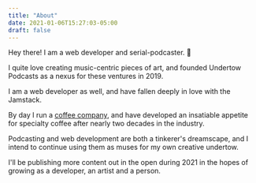 ```yaml
---
title: "About"
date: 2021-01-06T15:27:03-05:00
draft: false
---
```

Hey there! I am a web developer and serial-podcaster. :microphone:

I quite love creating music-centric pieces of art, and founded Undertow Podcasts as a nexus for these ventures in 2019.

I am a web developer as well, and have fallen deeply in love with the Jamstack.

By day I run a [coffee company](https://cupsespressocafe.com), and have developed an insatiable appetite for specialty coffee after nearly two decades in the industry.

Podcasting and web development are both a tinkerer's dreamscape, and I intend to continue using them as muses for my own creative undertow.

I'll be publishing more content out in the open during 2021 in the hopes of growing as a developer, an artist and a person.